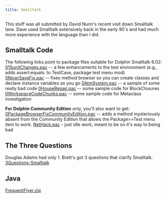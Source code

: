 ```yaml
---
title: Smalltalk
---
```

This stuff was all submitted by David Nunn's recent visit down Smalltalk lane. Dave used Smalltalk extensively back in the early 90's and had much more experience with the language than I did.

## Smalltalk Code
The following links point to package files suitable for Dolphin Smalltalk 6.02:
[01SunitChanges.pac](files/01SunitChanges.pac) -- a few enhancements to the test environment (e.g., adds assert:equals: to TestCase, package test menu mod)
[0NicerSaveFix.pac](files/0NicerSaveFix.pac) -- fixes method browser so you can create classes and declare instance variables as you go
[0AtmSystem.pac](files/0AtmSystem.pac) -- a sample of some really bad code
[0HouseRepair.pac](files/0HouseRepair.pac) -- some sample code for BlockClosures
[0WorkspaceCodeChunks.pac](files/0WorkspaceCodeChunks.pac) -- some sample code for Metaclass investigation


**For Dolphin Community Edition** only, you'll also want to get:
[0PackageBrowserFixCommunityEdition.pac](files/0PackageBrowserFixCommunityEdition.pac) -- adds a method mysteriously absent from the Community Edition that allows the Package>>Test menu item to work.
[NetHack.pac](files/NetHack.pac) - just idle work, meant to be on it's way to being bad


## The Three Questions
Douglas Adams had only 1. Brett's got 3 questions that clarify Smalltalk.
[3Questions-Smalltalk](3Questions-Smalltalk)


## Java
[FrequentFlyer.zip](files/FrequentFlyer.zip)
